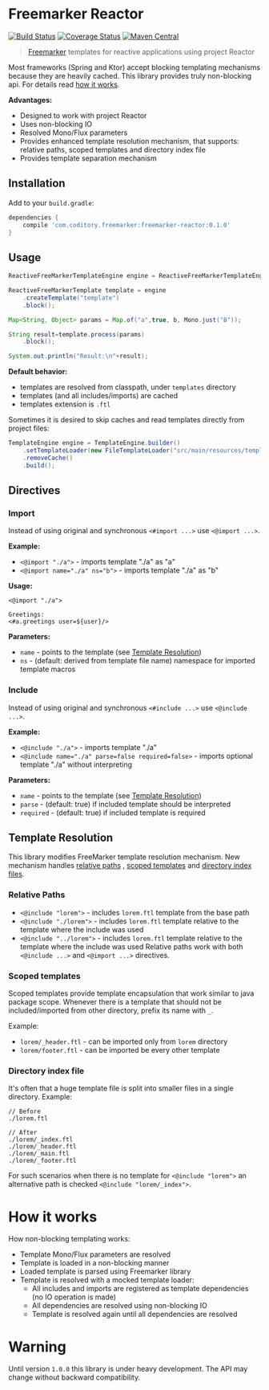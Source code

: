 # Freemarker Reactor

[![Build Status](https://github.com/coditory/freemarker-reactor/workflows/Build/badge.svg)](https://github.com/coditory/freemarker-reactor/actions?query=workflow%3ABuild)
[![Coverage Status](https://coveralls.io/repos/github/coditory/freemarker-reactor/badge.svg)](https://coveralls.io/github/coditory/freemarker-reactor)
[![Maven Central](https://maven-badges.herokuapp.com/maven-central/com.coditory.freemarker/freemarker-reactor/badge.svg)](https://mvnrepository.com/artifact/com.coditory.freemarker/freemarker-reactor)

> [Freemarker](https://freemarker.apache.org/) templates for reactive applications using project Reactor

Most frameworks (Spring and Ktor) accept blocking templating mechanisms because they are heavily cached. This library
provides truly non-blocking api. For details read [how it works](#how-it-works).

**Advantages:**
- Designed to work with project Reactor
- Uses non-blocking IO
- Resolved Mono/Flux parameters
- Provides enhanced template resolution mechanism, that supports: relative paths, scoped templates and directory index file
- Provides template separation mechanism

## Installation

Add to your `build.gradle`:

```gradle
dependencies {
    compile 'com.coditory.freemarker:freemarker-reactor:0.1.0'
}
```

## Usage

```java
ReactiveFreeMarkerTemplateEngine engine = ReactiveFreeMarkerTemplateEngine.create();

ReactiveFreeMarkerTemplate template = engine
    .createTemplate("template")
    .block();

Map<String, Object> params = Map.of("a",true, b, Mono.just("B"));

String result=template.process(params)
    .block();

System.out.println("Result:\n"+result);
```

**Default behavior:**
- templates are resolved from classpath, under `templates` directory
- templates (and all includes/imports) are cached
- templates extension is `.ftl`

Sometimes it is desired to skip caches and read templates directly from 
project files:

```java
TemplateEngine engine = TemplateEngine.builder()
    .setTemplateLoader(new FileTemplateLoader("src/main/resources/templates"))
    .removeCache()
    .build();
```

## Directives

### Import

Instead of using original and synchronous `<#import ...>` use `<@import ...>`.

**Example:**

- `<@import "./a">` - imports template "./a" as "a"
- `<@import name="./a" ns="b">` - imports template "./a" as "b"

**Usage:**

```
<@import "./a">

Greetings:
<#a.greetings user=${user}/>
```

**Parameters:**

- `name` - points to the template (see [Template Resolution](#template-resolution))
- `ns` - (default: derived from template file name) namespace for imported template macros

### Include

Instead of using original and synchronous `<#include ...>` use `<@include ...>`.

**Example:**

- `<@include "./a">` - imports template "./a"
- `<@include name="./a" parse=false required=false>` - imports optional template "./a" without interpreting

**Parameters:**

- `name` - points to the template (see [Template Resolution](#template-resolution))
- `parse` - (default: true) if included template should be interpreted
- `required` - (default: true) if included template is required

## Template Resolution

This library modifies FreeMarker template resolution mechanism. New mechanism handles [relative paths](#relative-paths)
, [scoped templates](#scoped-templates) and [directory index files](#directory-index-file).

### Relative Paths

- `<@include "lorem">` - includes `lorem.ftl` template from the base path
- `<@include "./lorem">` - includes `lorem.ftl` template relative to the template where the include was used
- `<@include "../lorem">` - includes `lorem.ftl` template relative to the template where the include was used Relative
  paths work with both `<@include ...>` and `<@import ...>` directives.

### Scoped templates

Scoped templates provide template encapsulation that work similar to java package scope. Whenever there is a template
that should not be included/imported from other directory, prefix its name with `_`.

Example:

- `lorem/_header.ftl` - can be imported only from `lorem` directory
- `lorem/footer.ftl` - can be imported be every other template

### Directory index file

It's often that a huge template file is split into smaller files in a single directory. Example:

```
// Before
./lorem.ftl

// After
./lorem/_index.ftl
./lorem/_header.ftl
./lorem/_main.ftl
./lorem/_footer.ftl
```

For such scenarios when there is no template for `<@include "lorem">` an alternative path is
checked `<@include "lorem/_index">`.

# How it works

How non-blocking templating works:

- Template Mono/Flux parameters are resolved
- Template is loaded in a non-blocking manner
- Loaded template is parsed using Freemarker library
- Template is resolved with a mocked template loader:
    - All includes and imports are registered as template dependencies (no IO operation is made)
    - All dependencies are resolved using non-blocking IO
    - Template is resolved again until all dependencies are resolved

# Warning
Until version `1.0.0` this library is under heavy development.
The API may change without backward compatibility.